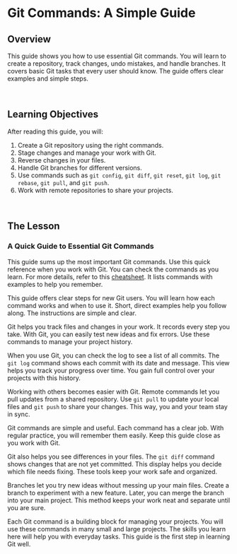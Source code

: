 # Git Commands: A Simple Guide

## Overview

This guide shows you how to use essential Git commands. You will learn to create a repository, track changes, undo mistakes, and handle branches. It covers basic Git tasks that every user should know. The guide offers clear examples and simple steps.

<br>

## Learning Objectives

After reading this guide, you will:
1. Create a Git repository using the right commands.
2. Stage changes and manage your work with Git.
3. Reverse changes in your files.
4. Handle Git branches for different versions.
5. Use commands such as `git config`, `git diff`, `git reset`, `git log`, `git rebase`, `git pull`, and `git push`.
6. Work with remote repositories to share your projects.

<br>

## The Lesson

### A Quick Guide to Essential Git Commands

This guide sums up the most important Git commands. Use this quick reference when you work with Git. You can check the commands as you learn. For more details, refer to this [cheatsheet](./git-cheatsheet.pdf). It lists commands with examples to help you remember.



This guide offers clear steps for new Git users. You will learn how each command works and when to use it. Short, direct examples help you follow along. The instructions are simple and clear.

Git helps you track files and changes in your work. It records every step you take. With Git, you can easily test new ideas and fix errors. Use these commands to manage your project history.

When you use Git, you can check the log to see a list of all commits. The `git log` command shows each commit with its date and message. This view helps you track your progress over time. You gain full control over your projects with this history.

Working with others becomes easier with Git. Remote commands let you pull updates from a shared repository. Use `git pull` to update your local files and `git push` to share your changes. This way, you and your team stay in sync.

Git commands are simple and useful. Each command has a clear job. With regular practice, you will remember them easily. Keep this guide close as you work with Git.

Git also helps you see differences in your files. The `git diff` command shows changes that are not yet committed. This display helps you decide which file needs fixing. These tools keep your work safe and organized.

Branches let you try new ideas without messing up your main files. Create a branch to experiment with a new feature. Later, you can merge the branch into your main project. This method keeps your work neat and separate until you are sure.

Each Git command is a building block for managing your projects. You will use these commands in many small and large projects. The skills you learn here will help you with everyday tasks. This guide is the first step in learning Git well.